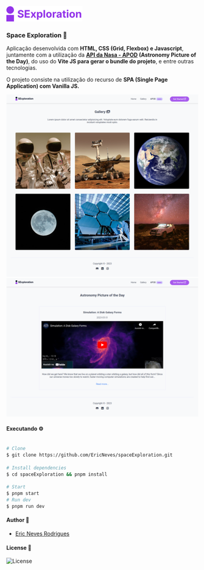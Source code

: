 <img src=".github/logo.svg" width="200px" />

### Space Exploration 🔭

Aplicação desenvolvida com <b>HTML, CSS (Grid, Flexbox) e Javascript</b>, juntamente com a utilização da <b>[API da Nasa - APOD](https://apod.nasa.gov/apod/astropix.html) (Astronomy Picture of the Day)</b>, do uso do <b>Vite JS para gerar o bundle do projeto</b>, e entre outras tecnologias.

O projeto consiste na utilização do recurso de <b>SPA (Single Page Application) com Vanilla JS.</b>

![](.github/screenA.png)
![](.github/screenB.png)

#### Executando ⚙️

```sh

# Clone
$ git clone https://github.com/EricNeves/spaceExploration.git

# Install dependencies
$ cd spaceExploration && pnpm install

# Start
$ pnpm start
# Run dev
$ pnpm run dev

```

#### Author 🐧

* [Eric Neves Rodrigues](https://www.instagram.com/ericneves_dev/)

#### License 📑

![License](https://img.shields.io/github/license/ericneves/convertMyMoney-01?color=red&logo=appveyor&logoColor=red&style=flat-square)